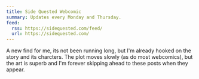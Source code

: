 ```yaml
---
title: Side Quested Webcomic
summary: Updates every Monday and Thursday.
feed:
  rss: https://sidequested.com/feed/
  url: https://sidequested.com/
---
```


A new find for me, its not been running long, but I'm already hooked on the story and its charcters. The plot moves slowly (as do most webcomics), but the art is superb and I'm forever skipping ahead to these posts when they appear.
